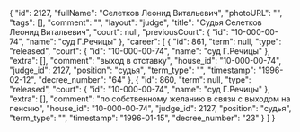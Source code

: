 {
    "id": 2127,
    "fullName": "Селетков Леонид Витальевич",
    "photoURL": "",
    "tags": [],
    "comment": "",
    "layout": "judge",
    "title": "Судья Селетков Леонид Витальевич",
    "court": null,
    "previousCourt": {
        "id": "10-000-00-74",
        "name": "суд Г.Речицы"
    },
    "career": [
        {
            "id": 861,
            "term": null,
            "type": "released",
            "court": {
                "id": "10-000-00-74",
                "name": "суд Г.Речицы"
            },
            "extra": [],
            "comment": "выход в отставку",
            "house_id": "10-000-00-74",
            "judge_id": 2127,
            "position": "судья",
            "term_type": "",
            "timestamp": "1996-02-12",
            "decree_number": "64"
        },
        {
            "id": 860,
            "term": null,
            "type": "released",
            "court": {
                "id": "10-000-00-74",
                "name": "суд Г.Речицы"
            },
            "extra": [],
            "comment": "по собственному желанию в связи с выходом на пенсию",
            "house_id": "10-000-00-74",
            "judge_id": 2127,
            "position": "судья",
            "term_type": "",
            "timestamp": "1996-01-15",
            "decree_number": "23"
        }
    ]
}
